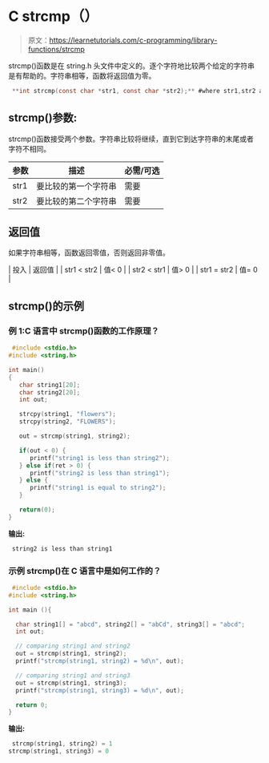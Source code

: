 # C strcmp（）

> 原文：<https://learnetutorials.com/c-programming/library-functions/strcmp>

strcmp()函数是在 string.h 头文件中定义的。逐个字符地比较两个给定的字符串是有帮助的。字符串相等，函数将返回值为零。

```c
 **int strcmp(const char *str1, const char *str2);** #where str1,str2 are strings 

```

## strcmp()参数:

strcmp()函数接受两个参数。字符串比较将继续，直到它到达字符串的末尾或者字符不相同。

| 参数 | 描述 | 必需/可选 |
| --- | --- | --- |
| str1 | 要比较的第一个字符串 | 需要 |
| str2 | 要比较的第二个字符串 | 需要 |

## 返回值

如果字符串相等，函数返回零值，否则返回非零值。

| 投入 | 返回值 |
| str1 < str2 | 值< 0 |
| str2 < str1 | 值> 0 |
| str1 = str2 | 值= 0 |

## strcmp()的示例

### 例 1:C 语言中 strcmp()函数的工作原理？

```c
 #include <stdio.h>
#include <string.h>

int main()
{
   char string1[20];
   char string2[20];
   int out;

   strcpy(string1, "flowers");
   strcpy(string2, "FLOWERS");

   out = strcmp(string1, string2);

   if(out < 0) {
      printf("string1 is less than string2");
   } else if(ret > 0) {
      printf("string2 is less than string1");
   } else {
      printf("string1 is equal to string2");
   }

   return(0);
} 

```

**输出:**

```c
 string2 is less than string1 
```

### 示例 strcmp()在 C 语言中是如何工作的？

```c
 #include <stdio.h>
#include <string.h>

int main (){

  char string1[] = "abcd", string2[] = "abCd", string3[] = "abcd";
  int out;

  // comparing string1 and string2
  out = strcmp(string1, string2);
  printf("strcmp(string1, string2) = %d\n", out);

  // comparing string1 and string3
  out = strcmp(string1, string3);
  printf("strcmp(string1, string3) = %d\n", out);

  return 0;
} 

```

**输出:**

```c
 strcmp(string1, string2) = 1
strcmp(string1, string3) = 0 
```